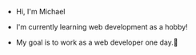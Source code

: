 - Hi, I'm Michael

- I'm currently learning web development as a hobby!
- My goal is to work as a web developer one day.🤞
